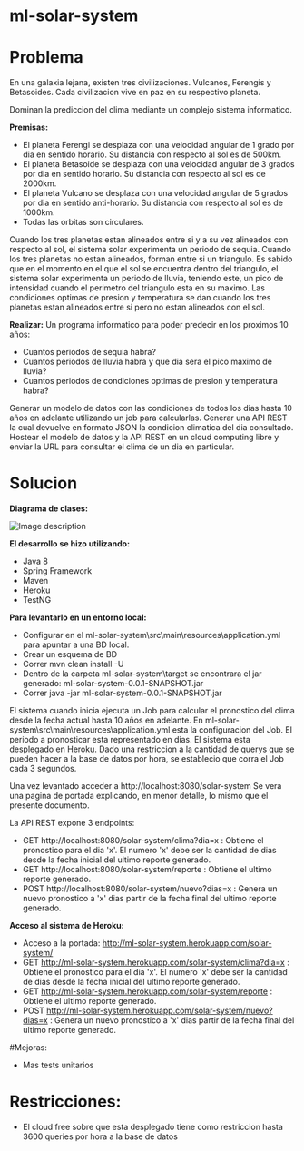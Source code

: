 # ml-solar-system

# Problema
En una galaxia lejana, existen tres civilizaciones. Vulcanos, Ferengis y Betasoides. Cada civilizacion vive en paz en su respectivo planeta.

Dominan la prediccion del clima mediante un complejo sistema informatico.

**Premisas:**
* El planeta Ferengi se desplaza con una velocidad angular de 1 grado por dia en sentido horario. Su distancia con respecto al sol es de 500km.
* El planeta Betasoide se desplaza con una velocidad angular de 3 grados por dia en sentido horario. Su distancia con respecto al sol es de 2000km.
* El planeta Vulcano se desplaza con una velocidad angular de 5 grados por dia en sentido anti-horario. Su distancia con respecto al sol es de 1000km.
* Todas las orbitas son circulares.

Cuando los tres planetas estan alineados entre si y a su vez alineados con respecto al sol, el sistema solar experimenta un periodo de sequia.
Cuando los tres planetas no estan alineados, forman entre si un triangulo. Es sabido que en el momento en el que el sol se encuentra dentro del triangulo, el sistema solar experimenta un periodo de lluvia, teniendo este, un pico de intensidad cuando el perimetro del triangulo esta en su maximo.
Las condiciones optimas de presion y temperatura se dan cuando los tres planetas estan alineados entre si pero no estan alineados con el sol.

**Realizar:**
Un programa informatico para poder predecir en los proximos 10 años:
* Cuantos periodos de sequia habra?
* Cuantos periodos de lluvia habra y que dia sera el pico maximo de lluvia?
* Cuantos periodos de condiciones optimas de presion y temperatura habra?

Generar un modelo de datos con las condiciones de todos los dias hasta 10 años en adelante utilizando un job para calcularlas.
Generar una API REST la cual devuelve en formato JSON la condicion climatica del dia consultado.
Hostear el modelo de datos y la API REST en un cloud computing libre y enviar la URL para consultar el clima de un dia en particular.

# Solucion

**Diagrama de clases:**

![Image description](https://github.com/mluzuriaga/ml-solar-system/src/main/resources/public/use-case-diagram.png)

**El desarrollo se hizo utilizando:**
* Java 8
* Spring Framework 
* Maven
* Heroku
* TestNG

**Para levantarlo en un entorno local:**
 * Configurar en el ml-solar-system\src\main\resources\application.yml para apuntar a una BD local.
 * Crear un esquema de BD
 * Correr mvn clean install -U
 * Dentro de la carpeta ml-solar-system\target se encontrara el jar generado: ml-solar-system-0.0.1-SNAPSHOT.jar
 * Correr java -jar ml-solar-system-0.0.1-SNAPSHOT.jar
 
El sistema cuando inicia ejecuta un Job para calcular el pronostico del clima desde la fecha actual hasta 10 años en adelante.
En ml-solar-system\src\main\resources\application.yml esta la configuracion del Job. El periodo a pronosticar esta representado en dias.
El sistema esta desplegado en Heroku. Dado una restriccion a la cantidad de querys que se pueden hacer a la base de datos por hora, se establecio que corra el Job cada 3 segundos.

Una vez levantado acceder a http://localhost:8080/solar-system
Se vera una pagina de portada explicando, en menor detalle, lo mismo que el presente documento.

La API REST expone 3 endpoints:
* GET http://localhost:8080/solar-system/clima?dia=x : Obtiene el pronostico para el dia 'x'. El numero 'x' debe ser la cantidad de dias desde la fecha inicial del ultimo reporte generado.
* GET http://localhost:8080/solar-system/reporte : Obtiene el ultimo reporte generado.
* POST http://localhost:8080/solar-system/nuevo?dias=x : Genera un nuevo pronostico a 'x' dias partir de la fecha final del ultimo reporte generado.

**Acceso al sistema de Heroku:**
* Acceso a la portada: http://ml-solar-system.herokuapp.com/solar-system/
* GET http://ml-solar-system.herokuapp.com/solar-system/clima?dia=x : Obtiene el pronostico para el dia 'x'. El numero 'x' debe ser la cantidad de dias desde la fecha inicial del ultimo reporte generado.
* GET http://ml-solar-system.herokuapp.com/solar-system/reporte : Obtiene el ultimo reporte generado.
* POST http://ml-solar-system.herokuapp.com/solar-system/nuevo?dias=x : Genera un nuevo pronostico a 'x' dias partir de la fecha final del ultimo reporte generado.

#Mejoras:

* Mas tests unitarios

# Restricciones:

* El cloud free sobre que esta desplegado tiene como restriccion hasta 3600 queries por hora a la base de datos
